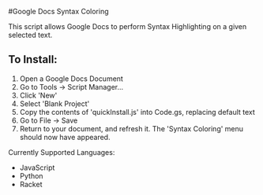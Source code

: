 #Google Docs Syntax Coloring

This script allows Google Docs to perform Syntax Highlighting on a given selected text.

## To Install:
1. Open a Google Docs Document
2. Go to Tools -> Script Manager...
3. Click 'New'
4. Select 'Blank Project'
5. Copy the contents of 'quickInstall.js' into Code.gs, replacing default text
6. Go to File -> Save
7. Return to your document, and refresh it. The 'Syntax Coloring' menu should now have appeared.

Currently Supported Languages:
* JavaScript
* Python
* Racket